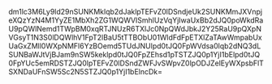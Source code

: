 dm1lc3M6Ly9ld29nSUNKMklqb2dJaklpTEFvZ0lDSndjeUk2SUNKMmJXVnpjeXQzYzN4M1YyZE1MbXh2ZG1WQWVISmhlUzVqYjIwaUxBb2dJQ0poWkdRaU9pQWlNemd1TWpBM0xqRTJNUzR6TXlJc0NpQWdJbkJ2Y25RaU9pQXpNVGsyT1N3S0lDQWlhV1FpT2lBaU5tTTBObU01WldFdFpETXlZaTAwWmpabUxUaGxZMll0WXpNMFl6YzBOemd5TUdJNUlpd0tJQ0FpWVdsa0lqb2dNQ3dLSUNBaWJtVjBJam9nSW5keklpd0tJQ0FpZEhsd1pTSTZJQ0p1YjI1bElpd0tJQ0FpYUc5emRDSTZJQ0lpTEFvZ0lDSndZWFJvSWpvZ0lpODJZelEyWXpsbFlTSXNDaUFnSW5Sc2N5STZJQ0p1YjI1bElncDk=
